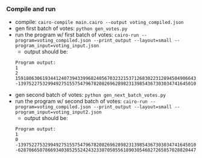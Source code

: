 ### Compile and run
- compile: `cairo-compile main.cairo --output voting_compiled.json`
- gen first batch of votes: `python gen_votes.py`
- run the program w/ first batch of votes: `cairo-run --program=voting_compiled.json --print_output --layout=small --program_input=voting_input.json`
    - output should be:
    ```
    Program output:
    1
    2
    1591806306193441240739433996824056703232153712683022312894504906643112470393
    -1397522753299492751557547967820826962898231398543673030347416450104778351221
    ```
- gen second batch of votes: `python gen_next_batch_votes.py`
- run the program w/ second batch of votes: `cairo-run --program=voting_compiled.json --print_output --layout=small --program_input=voting_input2.json`
    - output should be:
    ```
    Program output:
    1
    0
    -1397522753299492751557547967820826962898231398543673030347416450104778351221
    -628706650786693403852552424323387050556189030546827265857028820447499605255
    ```